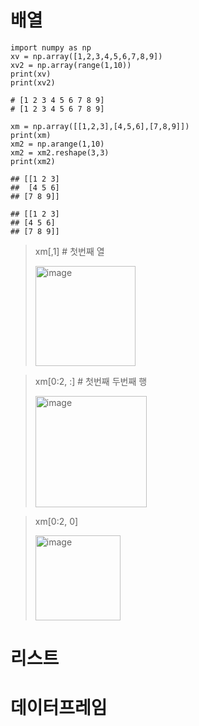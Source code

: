 # 배열
~~~
import numpy as np
xv = np.array([1,2,3,4,5,6,7,8,9])
xv2 = np.array(range(1,10))
print(xv)
print(xv2)

# [1 2 3 4 5 6 7 8 9]
# [1 2 3 4 5 6 7 8 9]
~~~
~~~
xm = np.array([[1,2,3],[4,5,6],[7,8,9]])
print(xm)
xm2 = np.arange(1,10)
xm2 = xm2.reshape(3,3)
print(xm2)

## [[1 2 3]
##  [4 5 6]
## [7 8 9]]

## [[1 2 3]
## [4 5 6]
## [7 8 9]]
~~~

> xm[,1] # 첫번째 열
> 
> <img width="160" alt="image" src="https://github.com/ffflopppy/blabla/assets/58408873/e76fdcc9-5955-4f8f-b836-b3d3b3c50624">

> xm[0:2, :] # 첫번째 두번째 행
> 
> <img width="178" alt="image" src="https://github.com/ffflopppy/blabla/assets/58408873/e008442f-6abe-4d69-8337-744bb8a487f8">

> xm[0:2, 0]
> 
> <img width="136" alt="image" src="https://github.com/ffflopppy/blabla/assets/58408873/2bbf2e5b-29f4-4826-a009-0c126015e682">


# 리스트
# 데이터프레임

